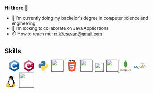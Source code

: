 ### Hi there 👋

<!--
**K7esavan/K7esavan** is a ✨ _special_ ✨ repository because its `README.md` (this file) appears on your GitHub profile.

Here are some ideas to get you started:
-->
- 🔭 I’m currently doing my bachelor's degree in computer science and engineering 
- 👯 I’m looking to collaborate on Java Applications
- 📫 How to reach me: m.k7esavan@gmail.com

## Skills 

<p>
  &nbsp;&nbsp;
  <a href="" ><img width="40" height="40" src="https://raw.githubusercontent.com/devicons/devicon/master/icons/c/c-original.svg"></a>&nbsp;
  <a href="" ><img width="40" height="40" src="https://raw.githubusercontent.com/devicons/devicon/master/icons/cplusplus/cplusplus-original.svg"></a>&nbsp;
  <a href="" ><img width="40" height="40" src="https://raw.githubusercontent.com/devicons/devicon/master/icons/python/python-original.svg"></a>&nbsp;
  <a href="" ><img width="40" height="40" src="https://image.flaticon.com/icons/png/512/226/226777.png"></a>&nbsp;
  <a href="" ><img width="40" height="40" src="https://raw.githubusercontent.com/devicons/devicon/master/icons/html5/html5-original-wordmark.svg"></a>&nbsp;
  <a href="" ><img width="40" height="40" src="https://cdn.freebiesupply.com/logos/large/2x/css3-logo-png-transparent.png"></a>&nbsp;
  <a href="" ><img width="30" height="30" src="https://raw.githubusercontent.com/rahulbanerjee26/githubAboutMeGenerator/main/icons/javascript.svg"></a>&nbsp;
  <a href="" ><img width="40" height="40" src="https://raw.githubusercontent.com/rahulbanerjee26/githubAboutMeGenerator/main/icons/nodejs.svg">
  <a href="" ><img width="40" height="40" src="https://raw.githubusercontent.com/devicons/devicon/master/icons/mongodb/mongodb-original-wordmark.svg"></a>&nbsp;
  <a href="" ><img width="40" height="40" src="https://raw.githubusercontent.com/devicons/devicon/master/icons/mysql/mysql-original-wordmark.svg"></a>&nbsp;
  <a href="" ><img width="40" height="40" src="https://raw.githubusercontent.com/devicons/devicon/master/icons/linux/linux-original.svg"></a>&nbsp;
  <a href="" ><img width="50" height="50" src="https://upload.wikimedia.org/wikipedia/commons/4/4f/Neovim-logo.svg"></a>&nbsp;
</p>
